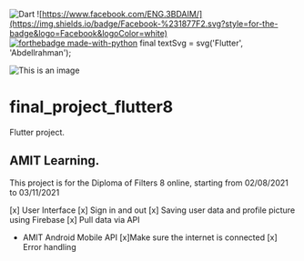 ![Dart](https://img.shields.io/badge/dart-%230175C2.svg?style=for-the-badge&logo=dart&logoColor=white)
![https://www.facebook.com/ENG.3BDAIM/](https://img.shields.io/badge/Facebook-%231877F2.svg?style=for-the-badge&logo=Facebook&logoColor=white)
[![forthebadge made-with-python](http://ForTheBadge.com/images/badges/made-with-python.svg)](https://www.python.org/)
final textSvg = svg('Flutter', 'Abdellrahman');

![This is an image](https://raw.githubusercontent.com/flutter/website/archived-master/src/_assets/image/flutter-lockup-bg.jpg)
# final_project_flutter8

Flutter project.

## AMIT Learning.

This project is for the Diploma of Filters 8 online, starting from 02/08/2021 to 03/11/2021

 [x] User Interface
 [x] Sign in and out
 [x] Saving user data and profile picture using Firebase
 [x] Pull data via API
- AMIT Android Mobile API
 [x]Make sure the internet is connected
 [x] Error handling


